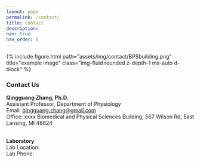 ```yaml
---
layout: page
permalink: /contact/
title: Contact
description:
nav: true
nav_order: 6
---
```

<div class="row">
    <div class="col-sm mt-3 mt-md-0">
        {% include figure.html path="assets/img/contact/BPSbuilding.png" title="example image" class="img-fluid rounded z-depth-1 mx-auto d-block" %}
    </div>
</div>

### **Contact Us**


**Qingguang Zhang, Ph.D.** <br>
Assistant Professor, Department of Physiology <br>
Email: qingguang.zhang@gmail.com <br>
Office: xxxx Biomedical and Physical Sciences Building, 567 Wilson Rd, East Lansing, MI 48824 <br>
<br>

**Laboratory** <br>
Lab Location: <br>
Lab Phone:<br>

